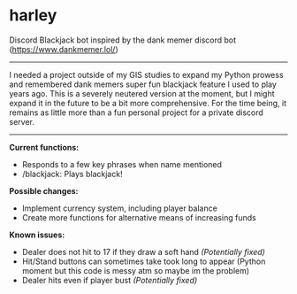 # harley
Discord Blackjack bot inspired by the dank memer discord bot (https://www.dankmemer.lol/)
***

I needed a project outside of my GIS studies to expand my Python prowess and remembered dank memers super fun blackjack feature I used to play years ago. This is a severely neutered version at the moment, but I might expand it in the future to be a bit more comprehensive. For the time being, it remains as little more than a fun personal project for a private discord server.

***
**Current functions:**
- Responds to a few key phrases when name mentioned
- /blackjack: Plays blackjack!

**Possible changes:**
- Implement currency system, including player balance
- Create more functions for alternative means of increasing funds

**Known issues:**
- Dealer does not hit to 17 if they draw a soft hand *(Potentially fixed)*
- Hit/Stand buttons can sometimes take took long to appear (Python moment but this code is messy atm so maybe im the problem)
- Dealer hits even if player bust *(Potentially fixed)*
